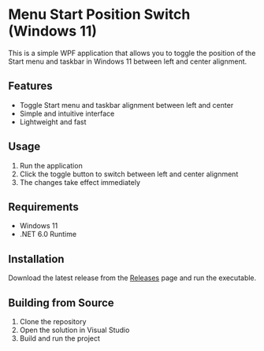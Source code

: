 # Menu Start Position Switch (Windows 11)

This is a simple WPF application that allows you to toggle the position of the Start menu and taskbar in Windows 11 between left and center alignment.

## Features

- Toggle Start menu and taskbar alignment between left and center
- Simple and intuitive interface
- Lightweight and fast

## Usage

1. Run the application
2. Click the toggle button to switch between left and center alignment
3. The changes take effect immediately

## Requirements

- Windows 11
- .NET 6.0 Runtime

## Installation

Download the latest release from the [Releases](https://github.com/Cycuszek/Menu-Start-Position-Switch/releases) page and run the executable.

## Building from Source

1. Clone the repository
2. Open the solution in Visual Studio
3. Build and run the project
